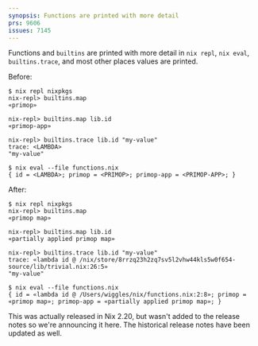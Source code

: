 ```yaml
---
synopsis: Functions are printed with more detail
prs: 9606
issues: 7145
---
```


Functions and `builtins` are printed with more detail in `nix repl`, `nix
eval`, `builtins.trace`, and most other places values are printed.

Before:

```
$ nix repl nixpkgs
nix-repl> builtins.map
«primop»

nix-repl> builtins.map lib.id
«primop-app»

nix-repl> builtins.trace lib.id "my-value"
trace: <LAMBDA>
"my-value"

$ nix eval --file functions.nix
{ id = <LAMBDA>; primop = <PRIMOP>; primop-app = <PRIMOP-APP>; }
```

After:

```
$ nix repl nixpkgs
nix-repl> builtins.map
«primop map»

nix-repl> builtins.map lib.id
«partially applied primop map»

nix-repl> builtins.trace lib.id "my-value"
trace: «lambda id @ /nix/store/8rrzq23h2zq7sv5l2vhw44kls5w0f654-source/lib/trivial.nix:26:5»
"my-value"

$ nix eval --file functions.nix
{ id = «lambda id @ /Users/wiggles/nix/functions.nix:2:8»; primop = «primop map»; primop-app = «partially applied primop map»; }
```

This was actually released in Nix 2.20, but wasn't added to the release notes
so we're announcing it here. The historical release notes have been updated as well.

[type-error]: https://github.com/NixOS/nix/pull/9753
[coercion-error]: https://github.com/NixOS/nix/pull/9754
